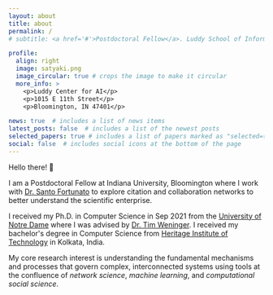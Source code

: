 ```yaml
---
layout: about
title: about
permalink: /
# subtitle: <a href='#'>Postdoctoral Fellow</a>. Luddy School of Informatics, Indiana University, Bloomington

profile:
  align: right
  image: satyaki.png
  image_circular: true # crops the image to make it circular
  more_info: >
    <p>Luddy Center for AI</p>
    <p>1015 E 11th Street</p>
    <p>Bloomington, IN 47401</p>

news: true  # includes a list of news items
latest_posts: false  # includes a list of the newest posts
selected_papers: true # includes a list of papers marked as "selected={true}"
social: false  # includes social icons at the bottom of the page
---
```


Hello there! 👋

I am a Postdoctoral Fellow at Indiana University, Bloomington where I work with [Dr. Santo Fortunato](https://www.santofortunato.net) to explore citation and collaboration networks to better understand the scientific enterprise.

I received my Ph.D. in Computer Science in Sep 2021 from the [University of Notre Dame](https://nd.edu) where I was advised by [Dr. Tim Weninger](https://timweninger.com). I received my bachelor's degree in Computer Science from [Heritage Institute of Technology](https://heritageit.edu/) in Kolkata, India.

My core research interest is understanding the fundamental mechanisms and processes that govern complex, interconnected systems using tools at the confluence of *network science*, *machine learning*, and *computational social science*. 
